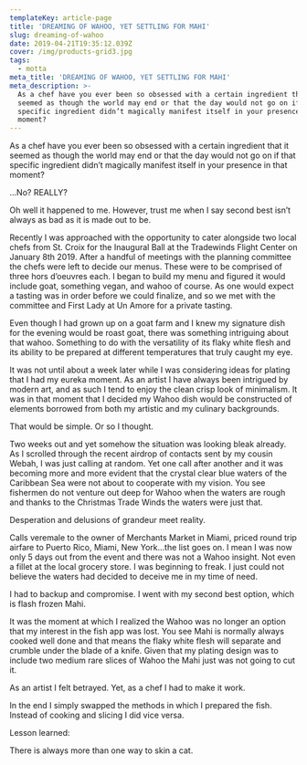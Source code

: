 ```yaml
---
templateKey: article-page
title: 'DREAMING OF WAHOO, YET SETTLING FOR MAHI'
slug: dreaming-of-wahoo
date: 2019-04-21T19:35:12.039Z
cover: /img/products-grid3.jpg
tags:
  - motta
meta_title: 'DREAMING OF WAHOO, YET SETTLING FOR MAHI'
meta_description: >-
  As a chef have you ever been so obsessed with a certain ingredient that it
  seemed as though the world may end or that the day would not go on if that
  specific ingredient didn’t magically manifest itself in your presence in that
  moment?
---
```

As a chef have you ever been so obsessed with a certain ingredient that it seemed as though the world may end or that the day would not go on if that specific ingredient didn’t magically manifest itself in your presence in that moment?

 

…No? REALLY?

 

Oh well it happened to me. However, trust me when I say second best isn’t always as bad as it is made out to be.

 

Recently I was approached with the opportunity to cater alongside two local chefs from St. Croix for the Inaugural Ball at the Tradewinds Flight Center on January 8th 2019. After a handful of meetings with the planning committee the chefs were left to decide our menus. These were to be comprised of three hors d’oeuvres each. I began to build my menu and figured it would include goat, something vegan, and wahoo of course. As one would expect a tasting was in order before we could finalize, and so we met with the committee and First Lady at Un Amore for a private tasting.



Even though I had grown up on a goat farm and I knew my signature dish for the evening would be roast goat, there was something intriguing about that wahoo. Something to do with the versatility of its flaky white flesh and its ability to be prepared at different temperatures that truly caught my eye.

 

It was not until about a week later while I was considering ideas for plating that I had my eureka moment. As an artist I have always been intrigued by modern art, and as such I tend to enjoy the clean crisp look of minimalism. It was in that moment that I decided my Wahoo dish would be constructed of elements borrowed from both my artistic and my culinary backgrounds.



That would be simple. Or so I thought. 



Two weeks out and yet somehow the situation was looking bleak already. As I scrolled through the recent airdrop of contacts sent by my cousin Webah, I was just calling at random. Yet one call after another and it was becoming more and more evident that the crystal clear blue waters of the Caribbean Sea were not about to cooperate with my vision. You see fishermen do not venture out deep for Wahoo when the waters are rough and thanks to the Christmas Trade Winds the waters were just that. 



Desperation and delusions of grandeur meet reality.



Calls veremale to the owner of Merchants Market in Miami, priced round trip airfare to Puerto Rico, Miami, New York…the list goes on. I mean I was now only 5 days out from the event and there was not a Wahoo insight. Not even a fillet at the local grocery store. I was beginning to freak. I just could not believe the waters had decided to deceive me in my time of need. 



I had to backup and compromise. I went with my second best option, which is flash frozen Mahi. 



It was the moment at which I realized the Wahoo was no longer an option that my interest in the fish app was lost. You see Mahi is normally always cooked well done and that means the flaky white flesh will separate and crumble under the blade of a knife. Given that my plating design was to include two medium rare slices of Wahoo the Mahi just was not going to cut it. 



As an artist I felt betrayed. Yet, as a chef I had to make it work. 



In the end I simply swapped the methods in which I prepared the fish. Instead of cooking and slicing I did vice versa. 



Lesson learned:

There is always more than one way to skin a cat.
